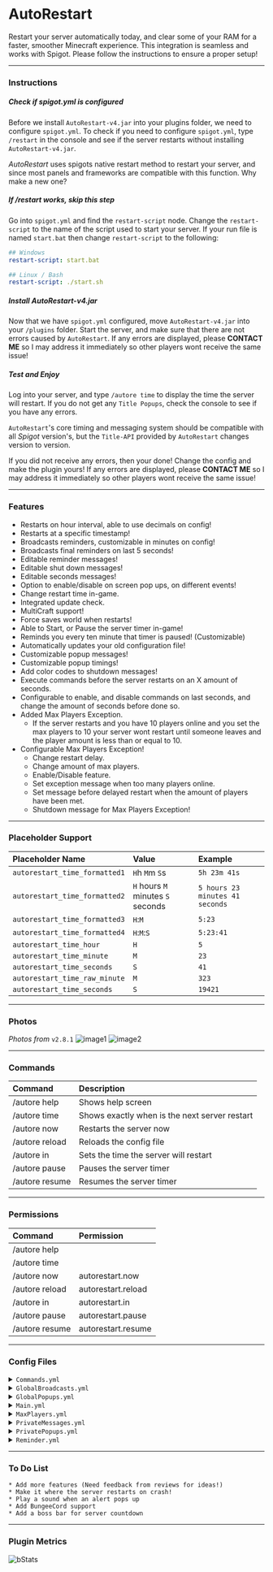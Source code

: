 # AutoRestart
Restart your server automatically today, and clear some of your RAM for a faster, smoother Minecraft experience. This integration is seamless and works with Spigot. Please follow the instructions to ensure a proper setup!

---
### Instructions

##### Check if spigot.yml is configured
Before we install `AutoRestart-v4.jar` into your plugins folder, we need to configure `spigot.yml`. To check if you need to configure `spigot.yml`, type `/restart` in the console and see if the server restarts without installing `AutoRestart-v4.jar`. 

_AutoRestart_ uses spigots native restart method to restart your server, and since most panels and frameworks are compatible with this function. Why make a new one?

##### If /restart works, skip this step
Go into `spigot.yml` and find the `restart-script` node. Change the `restart-script` to the name of the script used to start your server. If your run file is named `start.bat` then change `restart-script` to the following:
```yaml
## Windows
restart-script: start.bat
```
```yaml
## Linux / Bash
restart-script: ./start.sh
```

##### Install AutoRestart-v4.jar
Now that we have `spigot.yml` configured, move `AutoRestart-v4.jar` into your `/plugins` folder. Start the server, and make sure that there are not errors caused by `AutoRestart`. If any errors are displayed, please **CONTACT ME** so I may address it immediately so other players wont receive the same issue!

##### Test and Enjoy
Log into your server, and type `/autore time` to display the time the server will restart. If you do not get any `Title Popups`, check the console to see if you have any errors.

`AutoRestart`'s core timing and messaging system should be compatible with all _Spigot_ version's, but the `Title-API` provided by `AutoRestart` changes version to version.

If you did not receive any errors, then your done! Change the config and make the plugin yours! If any errors are displayed, please **CONTACT ME** so I may address it immediately so other players wont receive the same issue!

---
### Features
* Restarts on hour interval, able to use decimals on config!
* Restarts at a specific timestamp!
* Broadcasts reminders, customizable in minutes on config!
* Broadcasts final reminders on last 5 seconds!
* Editable reminder messages!
* Editable shut down messages!
* Editable seconds messages!
* Option to enable/disable on screen pop ups, on different events!
* Change restart time in-game.
* Integrated update check.
* MultiCraft support!
* Force saves world when restarts!
* Able to Start, or Pause the server timer in-game!
* Reminds you every ten minute that timer is paused! (Customizable)
* Automatically updates your old configuration file!
* Customizable popup messages!
* Customizable popup timings!
* Add color codes to shutdown messages!
* Execute commands before the server restarts on an X amount of seconds.
* Configurable to enable, and disable commands on last seconds, and
  change the amount of seconds before done so.
* Added Max Players Exception.
  * If the server restarts and you have 10 players online and you set the max players to 10 your server wont restart until someone leaves and the player amount is less than or equal to 10.
* Configurable Max Players Exception!
  * Change restart delay.
  * Change amount of max players.
  * Enable/Disable feature.
  * Set exception message when too many players online.
  * Set message before delayed restart when the amount of players have been met.
  * Shutdown message for Max Players Exception!

---
### Placeholder Support
Placeholder Name | Value | Example
:--- | :--- | :---
`autorestart_time_formatted1` | `H`h `M`m `S`s | `5h 23m 41s`<br>
`autorestart_time_formatted2` | `H` hours `M` minutes `S` seconds | `5 hours 23 minutes 41 seconds`
`autorestart_time_formatted3` | `H`:`M` | `5:23`
`autorestart_time_formatted4` | `H`:`M`:`S` | `5:23:41`
`autorestart_time_hour` | `H` | `5`
`autorestart_time_minute` | `M` | `23`
`autorestart_time_seconds` | `S` | `41`
`autorestart_time_raw_minute` | `M` | `323`
`autorestart_time_seconds` | `S` | `19421`

---
### Photos
_Photos from_ `v2.8.1`
![image1](https://proxy.spigotmc.org/3a23489f858738d26dda340964a2f13443be4324?url=http%3A%2F%2Fi.imgur.com%2FYaGitRX.jpg)
![image2](https://proxy.spigotmc.org/e99b9b87ab262ce6066eb4333c1a8413e5df8042?url=http%3A%2F%2Fi.imgur.com%2FqxP8AN6.jpg)

---
### Commands
| Command | Description |
| :--- | :--- |
| /autore help | Shows help screen |
| /autore time | Shows exactly when is the next server restart |
| /autore now | Restarts the server now |
| /autore reload | Reloads the config file |
| /autore in | Sets the time the server will restart |
| /autore pause | Pauses the server timer |
| /autore resume | Resumes the server timer |

---
### Permissions
| Command | Permission |
| :--- | :--- |
| /autore help |  |
| /autore time |  |
| /autore now | autorestart.now |
| /autore reload | autorestart.reload |
| /autore in | autorestart.in |
| /autore pause | autorestart.pause |
| /autore resume | autorestart.resume |

---
### Config Files
<details>
<summary><code>Commands.yml</code></summary>

```yaml
## This section will allow you to execute commands before the server restarts
commands:
    ## Enable or disable this feature
    enabled: false
    ## The seconds before restart to execute list
    seconds: 5
    ## the amount of seconds before restart to execute commands
    list:
        - 'say This is a test command'
        - 'say I think it works?'
## DO NOT TOUCH!!
version: 1
```

</details>
<details>
<summary><code>GlobalBroadcasts.yml</code></summary>

```yaml
## Global Broadcast and Private Messages adds flexibility on what you want your players to see!
## You have the option of having the player who executed the event to see a message while other don't, or
## have the player who executed the event see a global message but not a private message
## you can have the server see a global message while the player who executed the command will see
## his own message.

## The reason why you can enable or disable broadcasts and popups, is to give you the flexibility to
## choose whether you want your players to see a broadcast or a popup of the event. Or both! If you have
## both popups and broadcasts disabled, broadcasts are automatically enabled. If broadcasts, private messages,
## and popups are all disabled, then it will as well be automatically enabled in broadcasts. If broadcasts and
## private messages are disabled, but popups are enabled, console will get a private message for logs. Since
## command line cant receive popups.
    
## These are global broadcasts the everyone sees. If the same task is enabled in "private_message"
##  the player who initiated the event will not see the broadcast, but will see his own broadcast.
##  Global broadcasts include the prefix in "main.prefix" config.
global_broadcast:
    ## Enable or Disable the broadcast
    enabled:
        ## Show the broadcast on the minute reminders!
        minutes: true
        ## Show the broadcast on the last seconds of a server restart!
        seconds: true
        ## Show the broadcast when typed /autore resume or /autore pause
        status:
            resume: true
            pause: true
        ## Show the broadcast when the server time has been changed!
        change: true
        ## Show the Maxplayers broadcast
        max_players:
            ## The message broadcasted when too many players are online on restart!
            alert: true
            ## This message appears when the amount of players requirement is met!
            pre_shutdown: true
        ## Global shutdown message
        shutdown: true
    ## The configuration for broadcast messages
    ## Messages have multi line support!
    messages:
        ## %m - minutes
        minutes:
            - 'Server Will Restart In %m Minutes!'
        ## %s - seconds
        seconds:
            - 'Server is restarting in %s Seconds!'
        ## There are no tags for this section.
        status:
            resume:
                - '&cAutoRestart timer has resumed!'
            pause:
                - '&cAutoRestart timer has been paused'
        ## %h - hours, %m - minutes, %s - seconds.
        change:
            - '&cServer now is restarting in &f%h&cH &f%m&cM &f%s&cS!'
        ## Maxplayers broadcast settings
        max_players:
            ## The message broadcasted when too many players are online on restart!
            ## %a - amount
            alert:
                - '&bToo many players online for restart. Max &f%a&b amount of players allowed for a restart. Waiting for people to leave!'
            ## This message appears when the amount of players requirement is met!
            ## %d - delay
            pre_shutdown:
                - '&aServer now restarting in &f%d&a seconds!'
        ## Client restart message in game chat
        shutdown: 
            - '&cServer Restarting!'
## DO NOT TOUCH!!
version: 1
```

</details>
<details>
<summary><code>GlobalPopups.yml</code></summary>

```yaml
## To understand ticks. 1 second is relevant to 20 ticks! So a second and a half (1.5s) is 30 ticks!
## Fadein, stay, fadeout are the 3 arguments. You can edit how long it takes to fadein, fadeout etc.
## You can also put the fade numbers to 0, and then the popup's will be instant!
## Get creative!
## Global Popups duplicate rules are applied just like global Messages, same situation with private popups
## and private messages.
global_popups:
    ## Enable or Disable the Popups!
    enabled:
        ## Show the pop ups on the minute reminders!
        minutes: true
        ## Show the pop ups on the last seconds of a server restart!
        seconds: true
        ## Show the pop ups when type /autore time
        status:
            resume: true
            pause: true
        ## Show the pop ups when the server time has been changed!
        change: true
        ## Show the Maxplayers pop ups
        max_players:
            ## The pop up broadcasts when too many players are online on restart!
            alert: true
            ## This pop up appears when the amount of players requirement is met!
            pre_shutdown: true
        ## Shows the popup before restart
        shutdown: true
    ## This section is for the customization of the popup messages!
    messages:
        minutes: ## %m - minutes
            title:
                text: '&cServer Restarting In'
                fadein: 20
                stay: 40
                fadeout: 20
            subtitle:
                text: '&f%m &cMinutes!'
                fadein: 20
                stay: 40
                fadeout: 20
        seconds: ## %s - seconds
            title:
                text: '&cServer Restarting In'
                fadein: 5
                stay: 20
                fadeout: 5
            subtitle:
                text: '&f%s &cSeconds!'
                fadein: 5
                stay: 10
                fadeout: 5
        status: ## There are no tags for this section
            resume:
                title:
                    text: '&cAutoRestart has started!'
                    fadein: 20
                    stay: 40
                    fadeout: 20
                subtitle:
                    text: ''
                    fadein: 20
                    stay: 40
                    fadeout: 20
            pause:
                title:
                    text: '&cAutoRestart has been paused!'
                    fadein: 20
                    stay: 40
                    fadeout: 20
                subtitle:
                    text: ''
                    fadein: 20
                    stay: 40
                    fadeout: 20
        change: ## %h - hours, %m - minutes, %s - seconds
            title:
                text: '&cServer Restarting In'
                fadein: 20
                stay: 40
                fadeout: 20
            subtitle:
                text: '&f%h&cH &f%m&cM &f%s&cS!'
                fadein: 20
                stay: 40
                fadeout: 20
        max_players:
            alert: ## %a - amount
                title:
                    text: '&bToo many players online for restart.'
                    fadein: 20
                    stay: 40
                    fadeout: 20
                subtitle:
                    text: 'Max &f%a&b amount of players allowed for a restart.'
                    fadein: 20
                    stay: 40
                    fadeout: 20
            pre_shutdown: ## %d - delay
                title:
                    text: '&aServer now restarting in &f%d&a seconds!'
                    fadein: 20
                    stay: 40
                    fadeout: 20
                subtitle:
                    text: ''
                    fadein: 20
                    stay: 40
                    fadeout: 20
        shutdown:
            title:
                text: '&cServer is now'
                fadein: 20
                stay: 80
                fadeout: 20
            subtitle:
                text: '&cRestarting!'
                fadein: 20
                stay: 80
                fadeout: 20
## DO NOT TOUCH!!
version: 1
```

</details>
<details>
<summary><code>Main.yml</code></summary>

```yaml
## Main configuration values
main:
    ## Recalculate timer on config reload
    ## This will recalculate the restart countdown when using '/autore reload'
    recalculate_onreload: false
    ## restart modes available 'interval', and 'timestamp'
    restart_mode: 'interval'
    ## restart mode specific settings
    modes:
        ## Interval in Hours (DECIMALS ALLOWED)
        interval: 3.0
        ## Set the timestamp in 24 hour time format HH:MM
        ## Multiple timestamps allowed
        timestamp:
            - '0:00'
            - '6:00'
            - '12:00'
            - '18:00'
    ## Server wide prefix for all chat broadcasts
    prefix: '&f[&7AutoRestart&f] &e'
    ## Client restart message in game chat
    kick_message: '&cServer Restarting! We will be back up any minute!'
## DO NOT TOUCH!!
version: 3
```

</details>
<details>
<summary><code>MaxPlayers.yml</code></summary>

```yaml
## This will stop your server from shutting down if you have more than X amount of players configured in "amount".
max_players:
    ## Enable or Disable this feature
    enabled: false
    ## The max amount of players allowed for a restart. If you set this to 10, and your server has 11 people online
    ## your server will not shutdown until the amount of players is less than of equal to the amount set.
    amount: 10
    ## The delay for the server to restart once player count as been met. In seconds!
    delay: 10
## DO NOT TOUCH!!
version: 3
```

</details>
<details>
<summary><code>PrivateMessages.yml</code></summary>

```yaml
## These are private messages sent to the player when the event is triggered. If the same task is enabled in
##  "global_broadcast", this player will not see the global message, but his own.
##  Private messages include the prefix in "main.prefix" config.
private_messages:
    ## Enable or Disable the chat message
    enabled:
        ## Show the message when type /autore time
        time: true
        ## Show the message when typed /autore resume or /autore pause
        status:
            resume: true
            pause: true
        ## Show the broadcast when the server time has been changed!
        change: true
        ## "/autore pause" reminder
        pause_reminder: true
    ## Messages have multi line support!
    messages:
        ## %h - hours, %m - minutes, %s - seconds
        time:
            - '&cServer restarting in &f%h&cH &f%m&cM &f%s&cS!'
        ## There are no tags for this section. [Duplicated in Global_Messages]
        status:
            resume:
                - '&cYou have resumed AutoRestart timer!'
            pause:
                - '&cYou have paused AutoRestart timer'
        ## %h - hours, %m - minutes, %s - seconds [Duplicated in Global_Messages]
        change:
            - '&cServer now is restarting in &f%h&cH &f%m&cM &f%s&cS!'
        ## "/autore pause" reminder
        pause_reminder:
            - "&cDon't forget that the server countdown is still paused!"
## DO NOT TOUCH!!
version: 1
```
 
</details>
<details>
<summary><code>PrivatePopups.yml</code></summary>

```yaml
## Private popups
private_popups:
    ## Enable or Disable the Popups!
    enabled:
        ## Show the pop ups when type /autore time
        time: true
        ## Show the pop ups when typed /autore resume or /autore pause
        ## [Duplicated in Global_Messages]
        status:
            resume: true
            pause: true
        ## Show the pop ups when the server time has been changed!
        ## [Duplicated in Global_Messages]
        change: true
        ## "/autore pause" reminder
        pause_reminder: true
    ## This section is for the customization of the popup messages!
    messages:
        time: ## %h - hours, %m - minutes, %s - seconds
            title:
                text: '&cServer Restarting In'
                fadein: 20
                stay: 40
                fadeout: 20
            subtitle:
                text: '&f%h&cH &f%m&cM &f%s&cS!'
                fadein: 20
                stay: 40
                fadeout: 20
        status: ## There are no tags for this section
            resume:
                title:
                    text: '&cYou started AutoRestart back up!'
                    fadein: 20
                    stay: 40
                    fadeout: 20
                subtitle:
                    text: ''
                    fadein: 20
                    stay: 40
                    fadeout: 20
            pause:
                title:
                    text: '&cYou have paused AutoRestart!'
                    fadein: 20
                    stay: 40
                    fadeout: 20
                subtitle:
                    text: ''
                    fadein: 20
                    stay: 40
                    fadeout: 20
        change: ## %h - hours, %m - minutes, %s - seconds
            title:
                text: '&cYou Changed Restart Time to'
                fadein: 20
                stay: 40
                fadeout: 20
            subtitle:
                text: '&f%h&cH &f%m&cM &f%s&cS!'
                fadein: 20
                stay: 40
                fadeout: 20
        pause_reminder: ## There are no tags for this section
            title:
                text: "&cDon't forget that"
                fadein: 20
                stay: 40
                fadeout: 20
            subtitle:
                text: '&cAutoRestart timer is still paused!'
                fadein: 20
                stay: 40
                fadeout: 20
## DO NOT TOUCH!!
version: 1
```

</details>
<details>
<summary><code>Reminder.yml</code></summary>

```yaml
## Reminders will popup in the specified times to let players know when is the next restart
reminder:
    ## Enables or Disables restart reminder
    enabled:
        minutes: true
        seconds: true
    ## minutes before restart
    minutes:
        - 15
        - 10
        - 5
        - 1
    ## AutoRestart will countdown the seconds to restart starting at the entered value
    seconds: 5
    ## This will remind you that the server timer is paused! This message will be sent to
    ## people with autorestart.start permission!
    ## This is set in minutes!
    pause_reminder: 10
## DO NOT TOUCH!!
version: 1
 ```
 
</details>

---
### To Do List
```text
* Add more features (Need feedback from reviews for ideas!)
* Make it where the server restarts on crash!
* Play a sound when an alert pops up
* Add BungeeCord support
* Add a boss bar for server countdown
```

---
### Plugin Metrics
![bStats](https://bstats.org/signatures/bukkit/AutoRestart.svg)